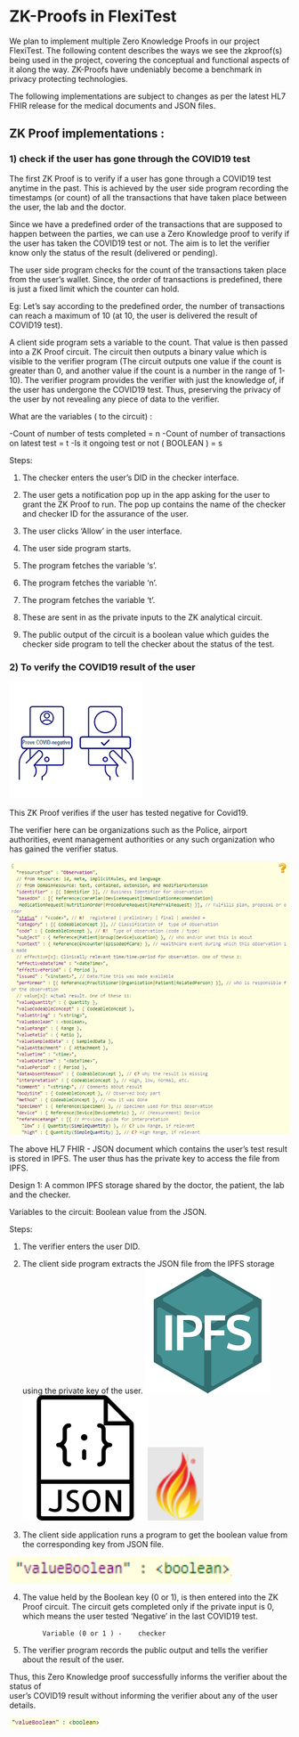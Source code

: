 # ZK-Proofs in FlexiTest
We plan to implement multiple Zero Knowledge Proofs  in our project FlexiTest. The following content describes the ways we see the zkproof(s) being used in the project, covering the conceptual and functional aspects of it along the way. ZK-Proofs have undeniably become a benchmark in privacy protecting technologies.

The following implementations are subject to changes as per the latest HL7 FHIR release for the medical documents and JSON files.

## ZK Proof implementations :

### 1) check if the user has gone through the COVID19 test
The first ZK Proof is to verify if a user has gone through a COVID19 test anytime in the past. This is achieved by the user side program recording the timestamps (or count) of all the transactions that have taken place between the user, the lab and  the doctor.

Since we have a predefined order of the transactions that are supposed to happen between the parties, we can use a Zero Knowledge proof to verify if the user has taken the COVID19 test or not. The aim is to let the verifier know only the status of the result (delivered or pending).

The user side program checks for the count of the transactions taken place from the user’s wallet. Since, the order of transactions is predefined, there is just a fixed limit which the counter can hold.

Eg: Let’s say  according to the predefined order, the number of transactions can reach a maximum of 10 (at 10, the user is delivered the result of COVID19 test). 

A client side program sets a variable to the count. That value is then passed into a ZK Proof circuit. The circuit then outputs a binary value which is visible to the verifier program (The circuit outputs one value if the count is greater than 0, and another value if the count is a number in the range of 1-10). The verifier program provides the verifier with just the knowledge of, if the user has undergone the COVID19 test. Thus, preserving the privacy of the user by not revealing any piece of data to the verifier.

What are the variables ( to the circuit) : 

 -Count of number of tests completed  = n
 -Count of number of transactions on latest test = t
 -Is it ongoing test or not ( BOOLEAN ) = s
 
 
Steps:

1) The checker enters the user’s DID in the checker interface.

2) The user gets a notification pop up in the app asking for the user to grant the ZK Proof to run. The pop up contains the name of the checker and checker ID for the assurance of the user.

3) The user clicks ‘Allow’ in the user interface.

4) The user side program starts.

5) The program fetches the variable ‘s’.

6) The program fetches the variable ‘n’.

7) The program fetches the variable ‘t’.

8) These are sent in as the private inputs to the ZK analytical circuit.

9) The public output of the circuit is a boolean value which guides the checker side program to tell the checker about the status of the test.


### 2) To verify the COVID19 result of the user
   <img src="images/covid.png">


 This ZK Proof verifies if the user has tested negative for Covid19.

The verifier here can be organizations such as the Police, airport authorities, event management authorities or any such organization who has gained the verifier status.

   <img src="images/hlr.png">

The above HL7 FHIR - JSON document which contains the user’s test result is stored in IPFS.
The user thus has the private key to access the file from IPFS.

Design 1: A common IPFS storage shared by the doctor, the patient, the lab and the checker.

Variables to the circuit:
Boolean value from the JSON. 

Steps:
1) The verifier enters the user DID.

2) The client side program extracts the JSON file from the IPFS storage using the private key of the user.
                   <img src="images/ipfs.png"> <img src="images/json.png"><img src="images/fire.png" width="100">

3) The client side application runs a program to get the boolean value from the corresponding key from JSON file.
<img src="images/bool.png" width= "400">

4) The value held by the Boolean key (0 or 1), is then entered into the  ZK Proof circuit. The circuit gets completed only if the private input is 0, which means the user tested ‘Negative’ in the last COVID19  test.

			Variable (0 or 1 ) -    checker

5) The verifier program records the public output and tells the verifier about the result of the user.


Thus, this Zero Knowledge proof successfully informs the verifier about the status of  
user’s COVID19 result without informing the verifier about any of the user details.

<img src="images/bool.png">

